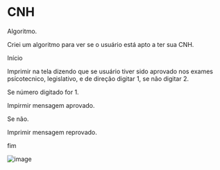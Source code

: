 # CNH

Algoritmo.

Criei um algoritmo para ver se o usuário está apto a ter sua CNH.

Início

Imprimir na tela dizendo que se usuário tiver sido aprovado nos exames psícotecnico, legislativo, e de direção digitar 1, se não digitar 2.

Se número digitado for 1.

Impirmir mensagem aprovado.

Se não.

Imprimir mensagem reprovado.

fim

![image](https://user-images.githubusercontent.com/103973445/169873825-8e3724a5-e139-487c-bdbd-02090b76de6b.png)
